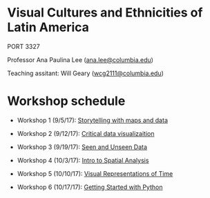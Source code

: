 # Visual Cultures and Ethnicities of Latin America

PORT 3327

Professor Ana Paulina Lee (ana.lee@columbia.edu)

Teaching assitant: Will Geary (wcg2111@columbia.edu)

# Workshop schedule

- Workshop 1 (9/5/17): [Storytelling with maps and data](https://docs.google.com/a/columbia.edu/presentation/d/1byvQ3be9-HvHNU1984aPqAJAatCVodg0SBZgBlxi7Jc/edit?usp=sharing)

- Workshop 2 (9/12/17): [Critical data visualizaition](https://docs.google.com/a/columbia.edu/presentation/d/1aYUIGCkixFJ1WQ2I2p5goWrNb3jSGmmQ4-2wVCvihDA/edit?usp=sharing)

- Workshop 3 (9/19/17): [Seen and Unseen Data](https://docs.google.com/a/columbia.edu/presentation/d/1kL-6ccoGIEnkvvvCaxZPQewhmCYLv6c7uA3LoT6Spf8/edit?usp=sharing)

- Workshop 4 (10/3/17): [Intro to Spatial Analysis](https://docs.google.com/a/columbia.edu/presentation/d/1NbXchMPNaOqeRrebKAmIpkW5X5iplaFZtbbfdnzK96U/edit?usp=sharing)

- Workshop 5 (10/10/17): [Visual Representations of Time](https://docs.google.com/a/columbia.edu/presentation/d/13hccPeWn36Bvuciw-ZWg4oE5vZWPcIkme7zvSR0-FeQ/edit?usp=sharing)

- Workshop 6 (10/17/17): [Getting Started with Python](https://docs.google.com/a/columbia.edu/presentation/d/1AYydw8XOp8e-qgw9R1Fuwlk68F7Gzj_Lg08IuAzxJ-I/edit?usp=sharing)
